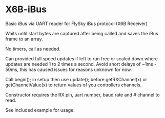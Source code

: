 # X6B-iBus
Basic iBus via UART reader for FlySky iBus protocol (X6B Receiver)

Waits until start bytes are captured after being called and saves the iBus frame to an array.

No timers, call as needed.

Can provided full speed updates if left to run free or scaled down where updates are needed 1 to 2 times a second. Avoid short delays of ~1ms - 50ms, this has caused issues for reasons unknown for now.

Call begin(); in setup then use update(); before getRXChannel(x) or getChannelValue(x) to return values of you controllers channels.

Constructor requires the RX pin, uart number, baud rate and # channel to read.

See included example for usage.
